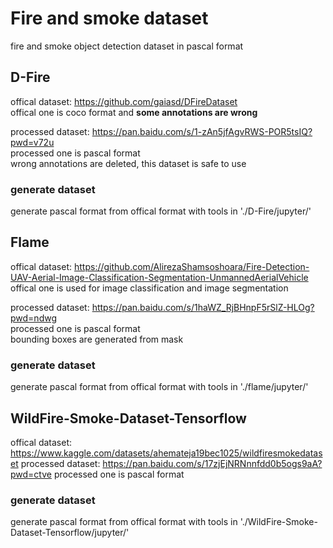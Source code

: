 ﻿# Fire and smoke dataset

fire and smoke object detection dataset in pascal format

## D-Fire

offical dataset: https://github.com/gaiasd/DFireDataset  
offical one is coco format and **some annotations are wrong**  

processed dataset: https://pan.baidu.com/s/1-zAn5jfAgvRWS-POR5tsIQ?pwd=v72u  
processed one is pascal format  
wrong annotations are deleted, this dataset is safe to use

### generate dataset

generate pascal format from offical format with tools in './D-Fire/jupyter/'

## Flame

offical dataset: https://github.com/AlirezaShamsoshoara/Fire-Detection-UAV-Aerial-Image-Classification-Segmentation-UnmannedAerialVehicle  
offical one is used for image classification and image segmentation

processed dataset: https://pan.baidu.com/s/1haWZ_RjBHnpF5rSlZ-HLOg?pwd=ndwg  
processed one is pascal format  
bounding boxes are generated from mask

### generate dataset

generate pascal format from offical format with tools in './flame/jupyter/'

## WildFire-Smoke-Dataset-Tensorflow

offical dataset: https://www.kaggle.com/datasets/ahemateja19bec1025/wildfiresmokedataset
processed dataset: https://pan.baidu.com/s/17zjEjNRNnnfdd0b5ogs9aA?pwd=ctve 
processed one is pascal format  

### generate dataset

generate pascal format from offical format with tools in './WildFire-Smoke-Dataset-Tensorflow/jupyter/'


